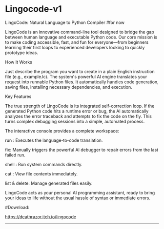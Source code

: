 # Lingocode-v1
LingoCode: Natural Language to Python Compiler #for now

LingoCode is an innovative command-line tool designed to bridge the gap between human language and executable Python code. Our core mission is to make coding accessible, fast, and fun for everyone—from beginners learning their first loops to experienced developers looking to quickly prototype ideas.

How It Works

Just describe the program you want to create in a plain English instruction file (e.g., example.lc). The system's powerful AI engine translates your request into runnable Python files. It automatically handles code generation, saving files, installing necessary dependencies, and execution.

Key Features

The true strength of LingoCode is its integrated self-correction loop. If the generated Python code hits a runtime error or bug, the AI automatically analyzes the error traceback and attempts to fix the code on the fly. This turns complex debugging sessions into a simple, automated process.

The interactive console provides a complete workspace:

run <path>: Executes the language-to-code translation.

fix: Manually triggers the powerful AI debugger to repair errors from the last failed run.

shell <cmd>: Run system commands directly.

cat <file>: View file contents immediately.

list & delete: Manage generated files easily.

LingoCode acts as your personal AI programming assistant, ready to bring your ideas to life without the usual hassle of syntax or immediate errors.





#Download:



https://deathrazor.itch.io/lingocode



________________
